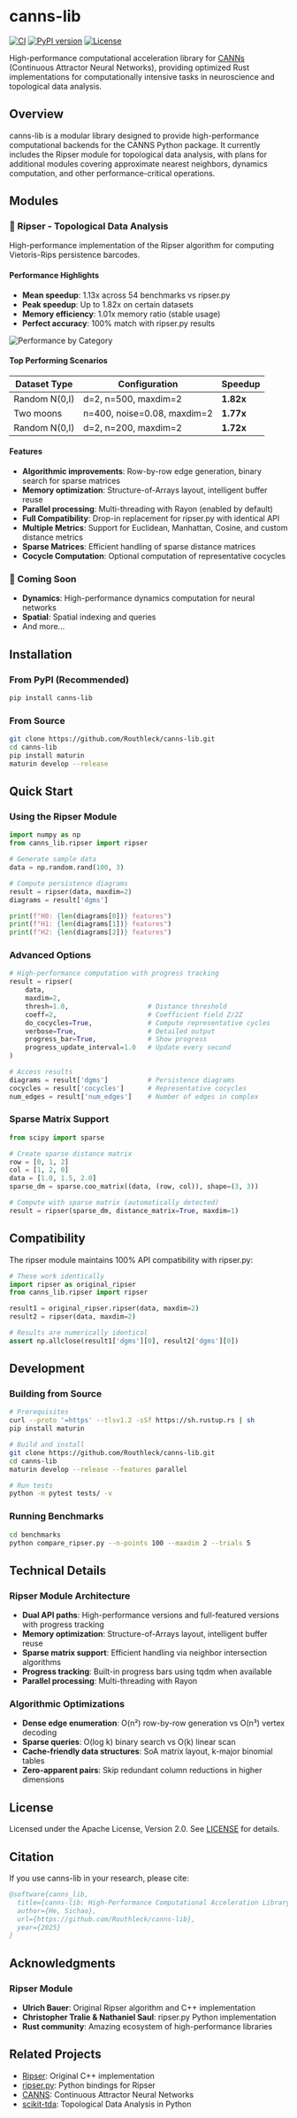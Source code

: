 # canns-lib

[![CI](https://github.com/Routhleck/canns-lib/workflows/CI/badge.svg)](https://github.com/Routhleck/canns-lib/actions)
[![PyPI version](https://badge.fury.io/py/canns-lib.svg)](https://badge.fury.io/py/canns-lib)
[![License](https://img.shields.io/badge/License-Apache%202.0-blue.svg)](https://opensource.org/licenses/Apache-2.0)

High-performance computational acceleration library for [CANNs](https://github.com/Routhleck/canns) (Continuous Attractor Neural Networks), providing optimized Rust implementations for computationally intensive tasks in neuroscience and topological data analysis.

## Overview

canns-lib is a modular library designed to provide high-performance computational backends for the CANNS Python package. It currently includes the Ripser module for topological data analysis, with plans for additional modules covering approximate nearest neighbors, dynamics computation, and other performance-critical operations.

## Modules

### 🔬 Ripser - Topological Data Analysis

High-performance implementation of the Ripser algorithm for computing Vietoris-Rips persistence barcodes.

#### Performance Highlights

- **Mean speedup**: 1.13x across 54 benchmarks vs ripser.py
- **Peak speedup**: Up to 1.82x on certain datasets
- **Memory efficiency**: 1.01x memory ratio (stable usage)
- **Perfect accuracy**: 100% match with ripser.py results

![Performance by Category](benchmarks/analysis/speedup_by_category_20250823_210446.png)

#### Top Performing Scenarios
| Dataset Type | Configuration | Speedup |
|--------------|--------------|---------|
| Random N(0,I) | d=2, n=500, maxdim=2 | **1.82x** |
| Two moons | n=400, noise=0.08, maxdim=2 | **1.77x** |
| Random N(0,I) | d=2, n=200, maxdim=2 | **1.72x** |

#### Features

- **Algorithmic improvements**: Row-by-row edge generation, binary search for sparse matrices
- **Memory optimization**: Structure-of-Arrays layout, intelligent buffer reuse
- **Parallel processing**: Multi-threading with Rayon (enabled by default)
- **Full Compatibility**: Drop-in replacement for ripser.py with identical API
- **Multiple Metrics**: Support for Euclidean, Manhattan, Cosine, and custom distance metrics
- **Sparse Matrices**: Efficient handling of sparse distance matrices
- **Cocycle Computation**: Optional computation of representative cocycles

### 🚀 Coming Soon

- **Dynamics**: High-performance dynamics computation for neural networks
- **Spatial**: Spatial indexing and queries
- And more...

## Installation

### From PyPI (Recommended)
```bash
pip install canns-lib
```

### From Source
```bash
git clone https://github.com/Routhleck/canns-lib.git
cd canns-lib
pip install maturin
maturin develop --release
```

## Quick Start

### Using the Ripser Module

```python
import numpy as np
from canns_lib.ripser import ripser

# Generate sample data
data = np.random.rand(100, 3)

# Compute persistence diagrams
result = ripser(data, maxdim=2)
diagrams = result['dgms']

print(f"H0: {len(diagrams[0])} features")
print(f"H1: {len(diagrams[1])} features")
print(f"H2: {len(diagrams[2])} features")
```

### Advanced Options

```python
# High-performance computation with progress tracking
result = ripser(
    data,
    maxdim=2,
    thresh=1.0,                    # Distance threshold
    coeff=2,                       # Coefficient field Z/2Z
    do_cocycles=True,              # Compute representative cycles
    verbose=True,                  # Detailed output
    progress_bar=True,             # Show progress
    progress_update_interval=1.0   # Update every second
)

# Access results
diagrams = result['dgms']          # Persistence diagrams
cocycles = result['cocycles']      # Representative cocycles
num_edges = result['num_edges']    # Number of edges in complex
```

### Sparse Matrix Support

```python
from scipy import sparse

# Create sparse distance matrix
row = [0, 1, 2]
col = [1, 2, 0]
data = [1.0, 1.5, 2.0]
sparse_dm = sparse.coo_matrix((data, (row, col)), shape=(3, 3))

# Compute with sparse matrix (automatically detected)
result = ripser(sparse_dm, distance_matrix=True, maxdim=1)
```

## Compatibility

The ripser module maintains 100% API compatibility with ripser.py:

```python
# These work identically
import ripser as original_ripser
from canns_lib.ripser import ripser

result1 = original_ripser.ripser(data, maxdim=2)
result2 = ripser(data, maxdim=2)

# Results are numerically identical
assert np.allclose(result1['dgms'][0], result2['dgms'][0])
```

## Development

### Building from Source

```bash
# Prerequisites
curl --proto '=https' --tlsv1.2 -sSf https://sh.rustup.rs | sh
pip install maturin

# Build and install
git clone https://github.com/Routhleck/canns-lib.git
cd canns-lib
maturin develop --release --features parallel

# Run tests
python -m pytest tests/ -v
```

### Running Benchmarks

```bash
cd benchmarks
python compare_ripser.py --n-points 100 --maxdim 2 --trials 5
```

## Technical Details

### Ripser Module Architecture

- **Dual API paths**: High-performance versions and full-featured versions with progress tracking
- **Memory optimization**: Structure-of-Arrays layout, intelligent buffer reuse
- **Sparse matrix support**: Efficient handling via neighbor intersection algorithms
- **Progress tracking**: Built-in progress bars using tqdm when available
- **Parallel processing**: Multi-threading with Rayon

### Algorithmic Optimizations

- **Dense edge enumeration**: O(n²) row-by-row generation vs O(n³) vertex decoding
- **Sparse queries**: O(log k) binary search vs O(k) linear scan
- **Cache-friendly data structures**: SoA matrix layout, k-major binomial tables
- **Zero-apparent pairs**: Skip redundant column reductions in higher dimensions

## License

Licensed under the Apache License, Version 2.0. See [LICENSE](LICENSE) for details.

## Citation

If you use canns-lib in your research, please cite:

```bibtex
@software{canns_lib,
  title={canns-lib: High-Performance Computational Acceleration Library for CANNS},
  author={He, Sichao},
  url={https://github.com/Routhleck/canns-lib},
  year={2025}
}
```

## Acknowledgments

### Ripser Module
- **Ulrich Bauer**: Original Ripser algorithm and C++ implementation
- **Christopher Tralie & Nathaniel Saul**: ripser.py Python implementation
- **Rust community**: Amazing ecosystem of high-performance libraries

## Related Projects

- [Ripser](https://github.com/Ripser/ripser): Original C++ implementation
- [ripser.py](https://github.com/scikit-tda/ripser.py): Python bindings for Ripser
- [CANNS](https://github.com/Routhleck/canns): Continuous Attractor Neural Networks
- [scikit-tda](https://github.com/scikit-tda): Topological Data Analysis in Python
